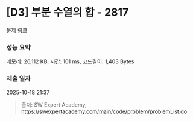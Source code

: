 # [D3] 부분 수열의 합 - 2817 

[문제 링크](https://swexpertacademy.com/main/code/problem/problemDetail.do?contestProbId=AV7IzvG6EksDFAXB) 

### 성능 요약

메모리: 26,112 KB, 시간: 101 ms, 코드길이: 1,403 Bytes

### 제출 일자

2025-10-18 21:37



> 출처: SW Expert Academy, https://swexpertacademy.com/main/code/problem/problemList.do
